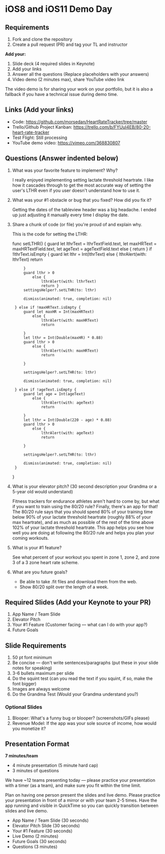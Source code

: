 # iOS8 and iOS11 Demo Day

## Requirements

1. Fork and clone the repository
2. Create a pull request (PR) and tag your TL and instructor

**Add your:**

1. Slide deck (4 required slides in Keynote)
2. Add your links
3. Answer all the questions (Replace placeholders with your answers)
4. Video demo (2 minutes max), share YouTube video link

The video demo is for sharing your work on your portfolio, but it is also a fallback if you have a technical issue during demo time.

## Links (Add your links)

* Code: https://github.com/morsedan/HeartRateTracker/tree/master
* Trello/Github Project Kanban: https://trello.com/b/FYUuI4EB/80-20-heart-rate-tracker
* Test Flight: Still processing
* YouTube demo video: https://vimeo.com/368830807

## Questions (Answer indented below)

1. What was your favorite feature to implement? Why?

    I really enjoyed implementing setting lactate threshold heartrate. I like how it cascades through to get the most accurate way of setting the user's LTHR even if you user doesn't understand how to use it.

2. What was your #1 obstacle or bug that you fixed? How did you fix it?

    Getting the dates of the tableview header was a big headache. I ended up just adjusting it manually every time I display the date. 
  
3. Share a chunk of code (or file) you're proud of and explain why.

    This is the code for setting the LTHR:
    
    func setLTHR() {
        guard let lthrText = lthrTextField.text, let maxHRText = maxHRTextField.text, let ageText = ageTextField.text else { return }
        if !lthrText.isEmpty {
            guard let lthr = Int(lthrText)
                else {
                    lthrAlert(with: lthrText)
                    return
                    
            }
            guard lthr > 0
                else {
                    lthrAlert(with: lthrText)
                    return }
            settingsHelper?.setLTHR(to: lthr)
            
            dismiss(animated: true, completion: nil)
            
        } else if !maxHRText.isEmpty {
            guard let maxHR = Int(maxHRText)
                else {
                    lthrAlert(with: maxHRText)
                    return
                    
            }
            let lthr = Int(Double(maxHR) * 0.88)
            guard lthr > 0
                else {
                    lthrAlert(with: maxHRText)
                    return
                    
            }
            
            settingsHelper?.setLTHR(to: lthr)
            
            dismiss(animated: true, completion: nil)
            
        } else if !ageText.isEmpty {
            guard let age = Int(ageText)
                else {
                    lthrAlert(with: ageText)
                    return
                    
            }
            let lthr = Int(Double(220 - age) * 0.88)
            guard lthr > 0
                else {
                    lthrAlert(with: ageText)
                    return
                    
            }
            
            settingsHelper?.setLTHR(to: lthr)
            
            dismiss(animated: true, completion: nil)
        }
    }
  
4. What is your elevator pitch? (30 second description your Grandma or a 5-year old would understand)

    Fitness trackers for endurance athletes aren't hard to come by, but what if you want to train using the 80/20 rule? Finally, there's an app for that! The 80/20 rule says that you should spend 80% of your training time below 90% of your lactate threshold heartrate (roughly 88% of your max heartrate), and as much as possible of the rest of the time above 102% of your lactate threshold heartrate. This app helps you see how well you are doing at following the 80/20 rule and helps you plan your coming workouts. 
  
5. What is your #1 feature?

    See what percent of your workout you spent in zone 1, zone 2, and zone 3 of a 3 zone heart rate scheme.
  
6. What are you future goals?

    - Be able to take .fit files and download them from the web.
    - Show 80/20 split over the length of a week.

## Required Slides (Add your Keynote to your PR)

1. App Name / Team Slide
2. Elevator Pitch
3. Your #1 Feature (Customer facing — what can I do with your app?)
4. Future Goals

## Slide Requirements

1. 50 pt font minimum
2. Be concise — don't write sentences/paragraphs (put these in your slide notes for speaking)
3. 3-6 bullets maximum per slide
4. Do the squint test (can you read the text if you squint, if so, make the font bigger)
6. Images are always welcome
7. Do the Grandma Test (Would your Grandma understand you?)

### Optional Slides

1. Blooper: What's a funny bug or blooper? (screenshots/GIFs please)
2. Revenue Model: If the app was your sole source of income, how would you monetize it?

## Presentation Format

**7 minutes/team**

* 4 minute presentation (5 minute hard cap)
* 3 minutes of questions

We have ~12 teams presenting today — please practice your presentation with a timer (as a team), and make sure you fit within the time limit.

Plan on having one person present the slides and live demo. Please practice your presentation in front of a mirror or with your team 2-5 times. Have the app running and visible in QuickTime so you can quickly transition between slides and live demo.

* App Name / Team Slide (30 seconds)
* Elevator Pitch Slide (30 seconds)
* Your #1 Feature (30 seconds)
* Live Demo (2 minutes)
* Future Goals (30 seconds)
* Questions (3 minutes)
